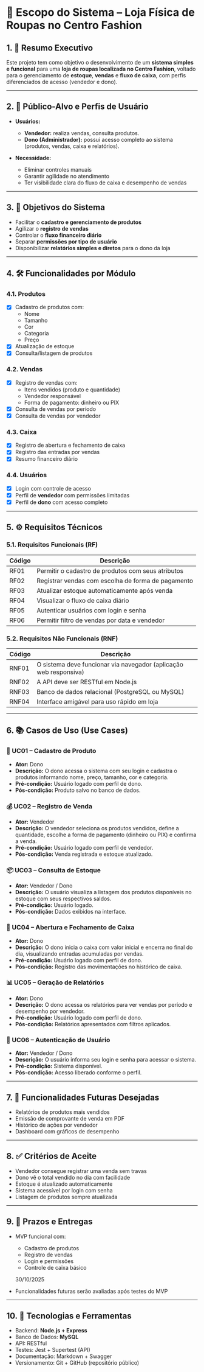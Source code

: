 # 📄 Escopo do Sistema – Loja Física de Roupas no Centro Fashion

## 1. 🧭 Resumo Executivo

Este projeto tem como objetivo o desenvolvimento de um **sistema simples e funcional** para uma **loja de roupas localizada no Centro Fashion**, voltado para o gerenciamento de **estoque**, **vendas** e **fluxo de caixa**, com perfis diferenciados de acesso (vendedor e dono).

---

## 2. 👤 Público-Alvo e Perfis de Usuário

- **Usuários:**
  - **Vendedor:** realiza vendas, consulta produtos.
  - **Dono (Administrador):** possui acesso completo ao sistema (produtos, vendas, caixa e relatórios).
  
- **Necessidade:**
  - Eliminar controles manuais
  - Garantir agilidade no atendimento
  - Ter visibilidade clara do fluxo de caixa e desempenho de vendas

---

## 3. 🎯 Objetivos do Sistema

- Facilitar o **cadastro e gerenciamento de produtos**
- Agilizar o **registro de vendas**
- Controlar o **fluxo financeiro diário**
- Separar **permissões por tipo de usuário**
- Disponibilizar **relatórios simples e diretos** para o dono da loja

---

## 4. 🛠️ Funcionalidades por Módulo

### 4.1. Produtos
- [x] Cadastro de produtos com:
  - Nome
  - Tamanho
  - Cor
  - Categoria
  - Preço
- [x] Atualização de estoque
- [x] Consulta/listagem de produtos

### 4.2. Vendas
- [x] Registro de vendas com:
  - Itens vendidos (produto e quantidade)
  - Vendedor responsável
  - Forma de pagamento: dinheiro ou PIX
- [x] Consulta de vendas por período
- [x] Consulta de vendas por vendedor

### 4.3. Caixa
- [x] Registro de abertura e fechamento de caixa
- [x] Registro das entradas por vendas
- [x] Resumo financeiro diário

### 4.4. Usuários
- [x] Login com controle de acesso
- [x] Perfil de **vendedor** com permissões limitadas
- [x] Perfil de **dono** com acesso completo

---

## 5. ⚙️ Requisitos Técnicos

### 5.1. Requisitos Funcionais (RF)
| Código | Descrição |
|--------|-----------|
| RF01 | Permitir o cadastro de produtos com seus atributos |
| RF02 | Registrar vendas com escolha de forma de pagamento |
| RF03 | Atualizar estoque automaticamente após venda |
| RF04 | Visualizar o fluxo de caixa diário |
| RF05 | Autenticar usuários com login e senha |
| RF06 | Permitir filtro de vendas por data e vendedor |

### 5.2. Requisitos Não Funcionais (RNF)
| Código | Descrição |
|--------|-----------|
| RNF01 | O sistema deve funcionar via navegador (aplicação web responsiva) |
| RNF02 | A API deve ser RESTful em Node.js |
| RNF03 | Banco de dados relacional (PostgreSQL ou MySQL) |
| RNF04 | Interface amigável para uso rápido em loja |

---

## 6. 📚 Casos de Uso (Use Cases)

### 🎫 UC01 – Cadastro de Produto
- **Ator:** Dono
- **Descrição:** O dono acessa o sistema com seu login e cadastra o produtos informando nome, preço, tamanho, cor e categoria.
- **Pré-condição:** Usuário logado com perfil de dono.
- **Pós-condição:** Produto salvo no banco de dados.

### 💰 UC02 – Registro de Venda
- **Ator:** Vendedor
- **Descrição:** O vendedor seleciona os produtos vendidos, define a quantidade, escolhe a forma de pagamento (dinheiro ou PIX) e confirma a venda.
- **Pré-condição:** Usuário logado com perfil de vendedor.
- **Pós-condição:** Venda registrada e estoque atualizado.

### 📦 UC03 – Consulta de Estoque
- **Ator:** Vendedor / Dono
- **Descrição:** O usuário visualiza a listagem dos produtos disponíveis no estoque com seus respectivos saldos.
- **Pré-condição:** Usuário logado.
- **Pós-condição:** Dados exibidos na interface.

### 💼 UC04 – Abertura e Fechamento de Caixa
- **Ator:** Dono
- **Descrição:** O dono inicia o caixa com valor inicial e encerra no final do dia, visualizando entradas acumuladas por vendas.
- **Pré-condição:** Usuário logado com perfil de dono.
- **Pós-condição:** Registro das movimentações no histórico de caixa.

### 📊 UC05 – Geração de Relatórios
- **Ator:** Dono
- **Descrição:** O dono acessa os relatórios para ver vendas por período e desempenho por vendedor.
- **Pré-condição:** Usuário logado com perfil de dono.
- **Pós-condição:** Relatórios apresentados com filtros aplicados.

### 🔐 UC06 – Autenticação de Usuário
- **Ator:** Vendedor / Dono
- **Descrição:** O usuário informa seu login e senha para acessar o sistema.
- **Pré-condição:** Sistema disponível.
- **Pós-condição:** Acesso liberado conforme o perfil.

---

## 7. 🔮 Funcionalidades Futuras Desejadas

- Relatórios de produtos mais vendidos
- Emissão de comprovante de venda em PDF
- Histórico de ações por vendedor
- Dashboard com gráficos de desempenho

---

## 8. ✅ Critérios de Aceite

- Vendedor consegue registrar uma venda sem travas
- Dono vê o total vendido no dia com facilidade
- Estoque é atualizado automaticamente
- Sistema acessível por login com senha
- Listagem de produtos sempre atualizada

---

## 9. 📅 Prazos e Entregas

- MVP funcional com:
  - Cadastro de produtos
  - Registro de vendas
  - Login e permissões
  - Controle de caixa básico
  
  30/10/2025

- Funcionalidades futuras serão avaliadas após testes do MVP

---

## 10. 📁 Tecnologias e Ferramentas

- Backend: **Node.js + Express**
- Banco de Dados: **MySQL**
- API: RESTful
- Testes: Jest + Supertest (API)
- Documentação: Markdown + Swagger
- Versionamento: Git + GitHub (repositório público)
